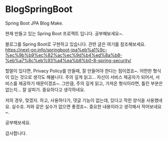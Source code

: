 # BlogSpringBoot
Spring Boot JPA Blog Make.

현재 만들고 있는 Spring Boot 프로젝트 입니다. 
공부해보세요~.

블로그를 Spring Boot로 구현하고 있습니다. 관련 글은 여기를 참조해보세요.
https://next-on.info/springboot-jpa%eb%a1%9c-%ec%9b%b9%ec%82%ac%ec%9d%b4%ed%8a%b8-%eb%a7%8c%eb%93%a4%ea%b8%b0-8-spring-security/


할말이 있다면, Privacy Policy를 만들때, 잘 만들어야 한다는 점이겠죠~. 어떤한 형식이 있는 것으로 생각도 해봄니다.
주의 깊게 읽고... 자신이 서비스 제공자가 되어서, 서비스를 제공하기 때문이겠죠~. 그만큼, 주의 깊게 읽고, 가져온 형식이라면, 틀린 부분은 없는지...
잘 살피기. 중요하다고 생각하네요.

저의 경우, 맞겠지. 하고, 사용하다가, 댓글 기능이 없는데, 있다고 적힌 양식을 사용했네요. 실수죠. 저와 같은 실수가 없으면 좋겠죠~.
중요한 내용이라고 생각해서 적어보네요~.

공부해보세요.

감사합니다.

